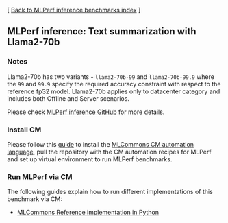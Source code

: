 [ [Back to MLPerf inference benchmarks index](../README.md) ]

## MLPerf inference: Text summarization with Llama2-70b

### Notes

Llama2-70b has two variants - `llama2-70b-99` and `llama2-70b-99.9` where the `99` and `99.9` specify the required accuracy constraint 
with respect to the reference fp32 model. Llama2-70b applies only to datacenter category and includes both Offline and Server scenarios.

Please check [MLPerf inference GitHub](https://github.com/mlcommons/inference) for more details.

### Install CM

Please follow this [guide](../README.md#install-cm-automation-language) 
to install the [MLCommons CM automation language](https://doi.org/10.5281/zenodo.8105339),
pull the repository with the CM automation recipes for MLPerf and set up virtual environment to run MLPerf benchmarks.

### Run MLPerf via CM

The following guides explain how to run different implementations of this benchmark via CM:

* [MLCommons Reference implementation in Python](README_reference.md)
